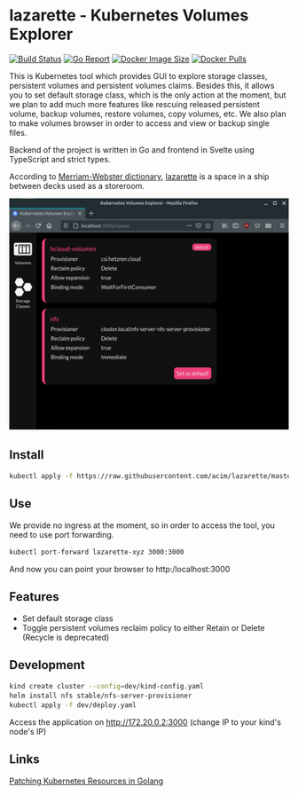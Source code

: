 # lazarette - Kubernetes Volumes Explorer

[![Build Status](https://drone.ablab.io/api/badges/acim/lazarette/status.svg)](https://drone.ablab.io/acim/lazarette)
[![Go Report](https://goreportcard.com/badge/github.com/acim/lazarette)](https://goreportcard.com/report/github.com/acim/lazarette)
[![Docker Image Size](https://img.shields.io/docker/image-size/ablab/lazarette)](https://hub.docker.com/repository/docker/ablab/lazarette)
[![Docker Pulls](https://img.shields.io/docker/pulls/ablab/lazarette?color=red)](https://hub.docker.com/repository/docker/ablab/lazarette)

This is Kubernetes tool which provides GUI to explore storage classes, persistent volumes and persistent volumes claims. Besides this, it allows you to set default storage class, which is the only action at the moment, but we plan to add much more features like rescuing released persistent volume, backup volumes, restore volumes, copy volumes, etc. We also plan to make volumes browser in order to access and view or backup single files.

Backend of the project is written in Go and frontend in Svelte using TypeScript and strict types.

According to [Merriam-Webster dictionary](https://www.merriam-webster.com/), [lazarette](https://www.merriam-webster.com/dictionary/lazaretto) is a space in a ship between decks used as a storeroom.

![screenshot](screenshot.png?raw=true)

## Install

```bash
kubectl apply -f https://raw.githubusercontent.com/acim/lazarette/master/deploy.yaml
```

## Use

We provide no ingress at the moment, so in order to access the tool, you need to use port forwarding.

```bash
kubectl port-forward lazarette-xyz 3000:3000
```

And now you can point your browser to http:/localhost:3000

## Features

- Set default storage class
- Toggle persistent volumes reclaim policy to either Retain or Delete (Recycle is deprecated)

## Development

```bash
kind create cluster --config=dev/kind-config.yaml
helm install nfs stable/nfs-server-provisioner
kubectl apply -f dev/deploy.yaml
```

Access the application on http://172.20.0.2:3000 (change IP to your kind's node's IP)

## Links

[Patching Kubernetes Resources in Golang](https://dwmkerr.com/patching-kubernetes-resources-in-golang/)
